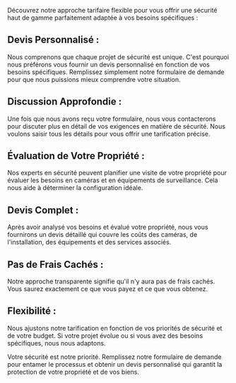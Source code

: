 ---
---

Découvrez notre approche tarifaire flexible pour vous offrir une sécurité haut de gamme parfaitement adaptée à vos besoins spécifiques :

<h2 class="font-bold">Devis Personnalisé : </h2>
Nous comprenons que chaque projet de sécurité est unique. C'est pourquoi nous préférons vous fournir un devis personnalisé en fonction de vos besoins spécifiques. Remplissez simplement notre formulaire de demande pour que nous puissions mieux comprendre votre situation.

<h2 class="font-bold">Discussion Approfondie :</h2>
Une fois que nous avons reçu votre formulaire, nous vous contacterons pour discuter plus en détail de vos exigences en matière de sécurité. Nous voulons saisir tous les détails pour vous offrir une tarification précise.

<h2 class="font-bold">Évaluation de Votre Propriété :</h2>
 Nos experts en sécurité peuvent planifier une visite de votre propriété pour évaluer les besoins en caméras et en équipements de surveillance. Cela nous aide à déterminer la configuration idéale.

<h2 class="font-bold">Devis Complet :</h2>
Après avoir analysé vos besoins et évalué votre propriété, nous vous fournirons un devis détaillé qui couvre les coûts des caméras, de l'installation, des équipements et des services associés.

<h2 class="font-bold">Pas de Frais Cachés :</h2>
Notre approche transparente signifie qu'il n'y aura pas de frais cachés. Vous saurez exactement ce que vous payez et ce que vous obtenez.

<h2 class="font-bold">Flexibilité : </h2>
Nous ajustons notre tarification en fonction de vos priorités de sécurité et de votre budget. Si votre projet évolue ou si vous avez des besoins spécifiques, nous nous adaptons.

Votre sécurité est notre priorité. Remplissez notre formulaire de demande pour entamer le processus et obtenir un devis personnalisé qui garantit la protection de votre propriété et de vos biens.
